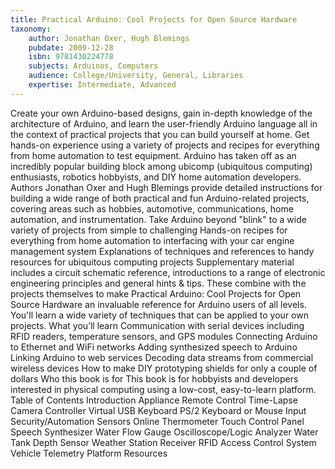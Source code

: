 ```yaml
---
title: Practical Arduino: Cool Projects for Open Source Hardware
taxonomy:
	author: Jonathan Oxer, Hugh Blemings
	pubdate: 2009-12-28
	isbn: 9781430224778
	subjects: Arduinos, Computers
	audience: College/University, General, Libraries
	expertise: Intermediate, Advanced
---
```

Create your own Arduino-based designs, gain in-depth knowledge of the architecture of Arduino, and learn the user-friendly Arduino language all in the context of practical projects that you can build yourself at home. Get hands-on experience using a variety of projects and recipes for everything from home automation to test equipment. Arduino has taken off as an incredibly popular building block among ubicomp (ubiquitous computing) enthusiasts, robotics hobbyists, and DIY home automation developers. Authors Jonathan Oxer and Hugh Blemings provide detailed instructions for building a wide range of both practical and fun Arduino-related projects, covering areas such as hobbies, automotive, communications, home automation, and instrumentation. Take Arduino beyond "blink" to a wide variety of projects from simple to challenging Hands-on recipes for everything from home automation to interfacing with your car engine management system Explanations of techniques and references to handy resources for ubiquitous computing projects Supplementary material includes a circuit schematic reference, introductions to a range of electronic engineering principles and general hints & tips. These combine with the projects themselves to make Practical Arduino: Cool Projects for Open Source Hardware an invaluable reference for Arduino users of all levels. You'll learn a wide variety of techniques that can be applied to your own projects. What you’ll learn Communication with serial devices including RFID readers, temperature sensors, and GPS modules Connecting Arduino to Ethernet and WiFi networks Adding synthesized speech to Arduino Linking Arduino to web services Decoding data streams from commercial wireless devices How to make DIY prototyping shields for only a couple of dollars Who this book is for This book is for hobbyists and developers interested in physical computing using a low-cost, easy-to-learn platform. Table of Contents Introduction Appliance Remote Control Time-Lapse Camera Controller Virtual USB Keyboard PS/2 Keyboard or Mouse Input Security/Automation Sensors Online Thermometer Touch Control Panel Speech Synthesizer Water Flow Gauge Oscilloscope/Logic Analyzer Water Tank Depth Sensor Weather Station Receiver RFID Access Control System Vehicle Telemetry Platform Resources